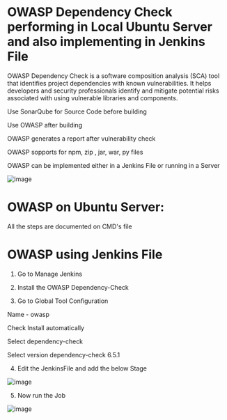 # OWASP Dependency Check performing in Local Ubuntu Server and also implementing in Jenkins File

OWASP Dependency Check is a software composition analysis (SCA) tool that identifies project dependencies with known vulnerabilities. It helps developers and security professionals identify and mitigate potential risks associated with using vulnerable libraries and components.

Use SonarQube for Source Code before building 

Use OWASP after building 

OWASP generates a report after vulnerability check 

OWASP sopports for npm, zip , jar, war, py files

OWASP can be implemented either in a Jenkins File or running in a Server

![image](https://github.com/Pavan-1997/OWASP_Local_Jenkins/assets/32020205/f9ee3a71-8608-4dbd-b6ac-d7fb5ae23d10)



# OWASP on Ubuntu Server:

All the steps are documented on CMD's file



# OWASP using Jenkins File

1. Go to Manage Jenkins


2. Install the OWASP Dependency-Check


3. Go to Global Tool Configuration

Name - owasp

Check Install automatically

Select dependency-check

Select version dependency-check 6.5.1


4. Edit the JenkinsFile and add the below Stage 

![image](https://github.com/Pavan-1997/OWASP_Local_Jenkins/assets/32020205/7196e9a9-9577-4890-9ec9-603856eb5e61)

5. Now run the Job

![image](https://github.com/Pavan-1997/OWASP_Local_Jenkins/assets/32020205/33ca9d80-cd0e-4940-88b3-4c0661b26bea)

